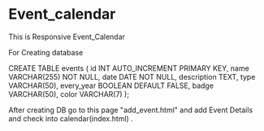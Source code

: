# Event_calendar

This is Responsive Event_Calendar

For Creating database


CREATE TABLE events (
    id INT AUTO_INCREMENT PRIMARY KEY,
    name VARCHAR(255) NOT NULL,
    date DATE NOT NULL,
    description TEXT,
    type VARCHAR(50),
    every_year BOOLEAN DEFAULT FALSE,
    badge VARCHAR(50),
    color VARCHAR(7)
);


After creating DB go to this page "add_event.html" and add Event Details and check into calendar(index.html) .



